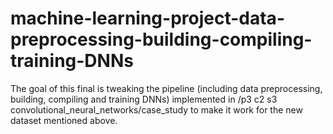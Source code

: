 # machine-learning-project-data-preprocessing-building-compiling-training-DNNs

The goal of this final is tweaking the pipeline (including data preprocessing, building, compiling and training DNNs) implemented in /p3 c2 s3 convolutional_neural_networks/case_study to make it work for the new dataset mentioned above.
